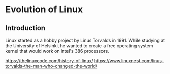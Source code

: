 # Evolution of Linux

## Introduction

Linux started as a hobby project by Linus Torvalds in 1991. While studying at the University of Helsinki, he wanted to create a free operating system kernel that would work on Intel's 386 processors.




https://thelinuxcode.com/history-of-linux/
https://www.linuxnest.com/linus-torvalds-the-man-who-changed-the-world/